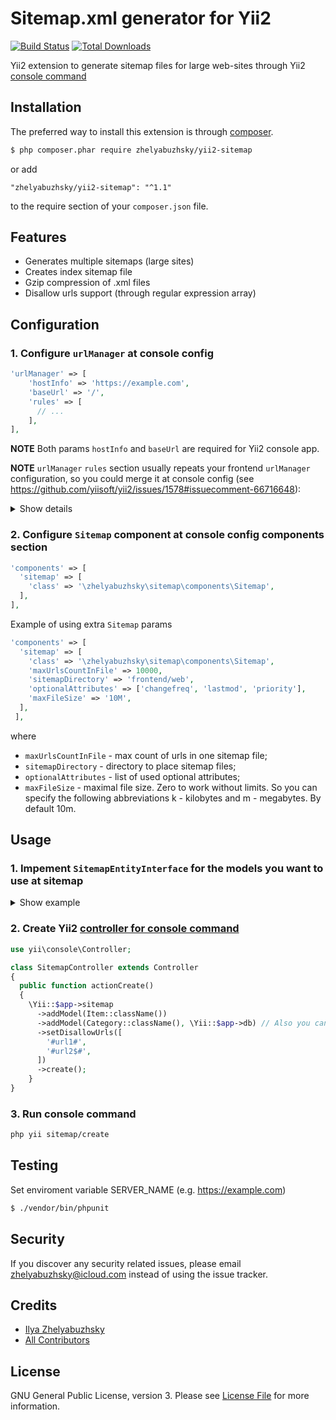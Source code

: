 # Sitemap.xml generator for Yii2

[![Build Status](https://travis-ci.org/zhelyabuzhsky/yii2-sitemap.svg)](https://travis-ci.org/zhelyabuzhsky/yii2-sitemap)
[![Total Downloads](https://poser.pugx.org/zhelyabuzhsky/yii2-sitemap/downloads)](https://packagist.org/packages/zhelyabuzhsky/yii2-sitemap)

Yii2 extension to generate sitemap files for large web-sites through Yii2 [console command](https://www.yiiframework.com/doc/guide/2.0/en/tutorial-console)

## Installation

The preferred way to install this extension is through [composer](http://getcomposer.org/download/).

``` bash
$ php composer.phar require zhelyabuzhsky/yii2-sitemap
```

or add

```
"zhelyabuzhsky/yii2-sitemap": "^1.1"
```

to the require section of your `composer.json` file.

## Features

* Generates multiple sitemaps (large sites)
* Creates index sitemap file
* Gzip compression of .xml files
* Disallow urls support (through regular expression array)

## Configuration

### 1. Configure `urlManager` at console config

```php
'urlManager' => [
    'hostInfo' => 'https://example.com',
    'baseUrl' => '/',
    'rules' => [
      // ...
    ],
],
```

**NOTE** Both params `hostInfo` and `baseUrl` are required for Yii2 console app.

**NOTE** `urlManager` `rules` section usually repeats your frontend `urlManager` configuration, so you could merge it at console config (see https://github.com/yiisoft/yii2/issues/1578#issuecomment-66716648):


<details>
  <summary>Show details</summary>
  
`console/main.php`
```php
$frontendUrlManager = require(__DIR__ . '/../../frontend/config/UrlManager.php');
//...
'urlManager' => array_merge($frontendUrlManager, [
    'hostInfo' => 'https://example.com'
]),
```

`frontend/config/UrlManager.php`

```php
<?php
return [
    'baseUrl' => '/',
    'class' => 'yii\web\UrlManager',
    'enablePrettyUrl' => true,
    'showScriptName' => false,
    'rules' => [
      //...
    ],
];

?>
```
</details>

### 2. Configure `Sitemap` component at console config components section

```php
'components' => [
  'sitemap' => [
    'class' => '\zhelyabuzhsky\sitemap\components\Sitemap',
  ],
],
```

Example of using extra `Sitemap` params
```php
'components' => [
  'sitemap' => [
    'class' => '\zhelyabuzhsky\sitemap\components\Sitemap',
    'maxUrlsCountInFile' => 10000,
    'sitemapDirectory' => 'frontend/web',
    'optionalAttributes' => ['changefreq', 'lastmod', 'priority'],
    'maxFileSize' => '10M',
  ],
 ],
```

where
* `maxUrlsCountInFile` - max count of urls in one sitemap file;
* `sitemapDirectory` - directory to place sitemap files;
* `optionalAttributes` - list of used optional attributes;
* `maxFileSize` - maximal file size. Zero to work without limits. So you can specify the following abbreviations k - kilobytes and m - megabytes. By default 10m.

## Usage

### 1. Impement `SitemapEntityInterface` for the models you want to use at sitemap

<details>
  <summary>Show example</summary>
  
`common\models\Category.php`
```php
use yii\db\ActiveRecord;
use zhelyabuzhsky\sitemap\models\SitemapEntityInterface;

class Category extends ActiveRecord implements SitemapEntityInterface
{
    /**
     * @inheritdoc
     */
    public function getSitemapLastmod()
    {
        return date('c');
    }
    /**
     * @inheritdoc
     */
    public function getSitemapChangefreq()
    {
        return 'daily';
    }
    /**
     * @inheritdoc
     */
    public function getSitemapPriority()
    {
        return 0.5;
    }
    /**
     * @inheritdoc
     */
    public function getSitemapLoc()
    {
        // Use urlManager rules to create urls
        return $url = Yii::$app->urlManager->createAbsoluteUrl([
            'page/view',
            'pageSlug' => $this->slug,
        ]);
        // or directly
        // return 'http://localhost/' . $this->slug;
    }
    /**
     * @inheritdoc
     */
    public static function getSitemapDataSource()
    {
        return self::find();
    }
}
```
</details>

### 2. Create Yii2 [controller for console command](https://www.yiiframework.com/doc/guide/2.0/en/tutorial-console#create-command)

```php
use yii\console\Controller;

class SitemapController extends Controller
{
  public function actionCreate()
  {
    \Yii::$app->sitemap
      ->addModel(Item::className())
      ->addModel(Category::className(), \Yii::$app->db) // Also you can pass \yii\db\Connection to the database connection that you need to use
      ->setDisallowUrls([
        '#url1#',
        '#url2$#',
      ])
      ->create();
    }
}
```

### 3. Run console command

```bash
php yii sitemap/create
```

## Testing

Set enviroment variable SERVER_NAME (e.g. https://example.com)

``` bash
$ ./vendor/bin/phpunit
```

## Security

If you discover any security related issues, please email zhelyabuzhsky@icloud.com instead of using the issue tracker.

## Credits

- [Ilya Zhelyabuzhsky](https://github.com/zhelyabuzhsky)
- [All Contributors](../../contributors)

## License

GNU General Public License, version 3. Please see [License File](LICENSE) for more information.
